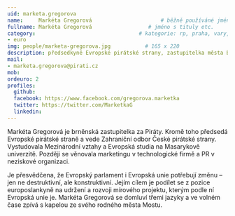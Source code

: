 ```yaml
---
uid: marketa.gregorova
name:     Markéta Gregorová                      # běžně používáné jméno
fullname: Markéta Gregorová                  # jméno s tituly etc.
category:                                 # kategorie: rp, praha, vary, hradec, jmk, senat
- euro
img: people/marketa-gregorova.jpg           # 165 x 220
description: předsedkyně Evropské pirátské strany, zastupitelka města Brna
mail:
- marketa.gregorova@pirati.cz
mob: 
ordeuro: 2
profiles:
  github:
  facebook: https://www.facebook.com/gregorova.marketka
  twitter: https://twitter.com/MarketkaG 
  linkedin: 
---
```


Markéta Gregorová je brněnská zastupitelka za Piráty. Kromě toho předsedá Evropské pirátské straně a vede Zahraniční odbor České pirátské strany. Vystudovala Mezinárodní vztahy a Evropská studia na Masarykově univerzitě. Později se věnovala marketingu v technologické firmě a PR v neziskové organizaci.

Je přesvědčena, že Evropský parlament i Evropská unie potřebují změnu – jen ne destruktivní, ale konstruktivní. Jejím cílem je podílet se z pozice europoslankyně na udržení a rozvoji mírového projektu, kterým podle ní Evropská unie je. Markéta Gregorová se domluví třemi jazyky a ve volném čase zpívá s kapelou ze svého rodného města Mostu.
